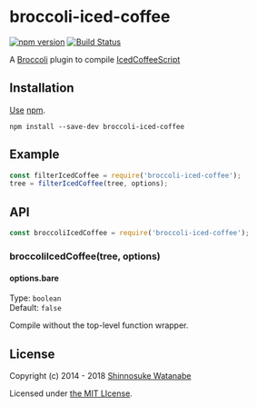 # broccoli-iced-coffee

[![npm version](https://img.shields.io/npm/v/broccoli-iced-coffee.svg)](https://www.npmjs.com/package/broccoli-iced-coffee)
[![Build Status](https://travis-ci.com/shinnn/broccoli-iced-coffee.svg?branch=master)](https://travis-ci.com/shinnn/broccoli-iced-coffee)

A [Broccoli](https://github.com/broccolijs/broccoli) plugin to compile [IcedCoffeeScript](https://maxtaco.github.io/coffee-script/)

## Installation

[Use](https://docs.npmjs.com/cli/install) [npm](https://docs.npmjs.com/about-npm/).

```
npm install --save-dev broccoli-iced-coffee
```

## Example

```javascript
const filterIcedCoffee = require('broccoli-iced-coffee');
tree = filterIcedCoffee(tree, options);
```

## API

```javascript
const broccoliIcedCoffee = require('broccoli-iced-coffee');
```

### broccoliIcedCoffee(tree, options)

#### options.bare

Type: `boolean`  
Default: `false`

Compile without the top-level function wrapper.

## License

Copyright (c) 2014 - 2018 [Shinnosuke Watanabe](https://github.com/shinnn)

Licensed under [the MIT LIcense](./LICENSE).

